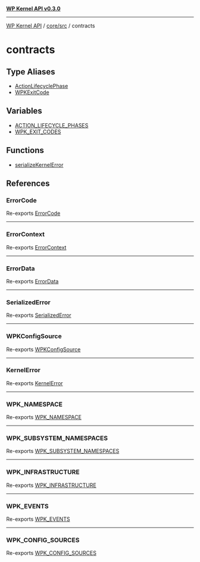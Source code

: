 [**WP Kernel API v0.3.0**](../../../../README.md)

---

[WP Kernel API](../../../../README.md) / [core/src](../../README.md) / contracts

# contracts

## Type Aliases

- [ActionLifecyclePhase](type-aliases/ActionLifecyclePhase.md)
- [WPKExitCode](type-aliases/WPKExitCode.md)

## Variables

- [ACTION_LIFECYCLE_PHASES](variables/ACTION_LIFECYCLE_PHASES.md)
- [WPK_EXIT_CODES](variables/WPK_EXIT_CODES.md)

## Functions

- [serializeKernelError](functions/serializeKernelError.md)

## References

### ErrorCode

Re-exports [ErrorCode](../../type-aliases/ErrorCode.md)

---

### ErrorContext

Re-exports [ErrorContext](../../type-aliases/ErrorContext.md)

---

### ErrorData

Re-exports [ErrorData](../../type-aliases/ErrorData.md)

---

### SerializedError

Re-exports [SerializedError](../../type-aliases/SerializedError.md)

---

### WPKConfigSource

Re-exports [WPKConfigSource](../namespace/type-aliases/WPKConfigSource.md)

---

### KernelError

Re-exports [KernelError](../../classes/KernelError.md)

---

### WPK_NAMESPACE

Re-exports [WPK_NAMESPACE](../../variables/WPK_NAMESPACE.md)

---

### WPK_SUBSYSTEM_NAMESPACES

Re-exports [WPK_SUBSYSTEM_NAMESPACES](../../variables/WPK_SUBSYSTEM_NAMESPACES.md)

---

### WPK_INFRASTRUCTURE

Re-exports [WPK_INFRASTRUCTURE](../../variables/WPK_INFRASTRUCTURE.md)

---

### WPK_EVENTS

Re-exports [WPK_EVENTS](../../variables/WPK_EVENTS.md)

---

### WPK_CONFIG_SOURCES

Re-exports [WPK_CONFIG_SOURCES](../../variables/WPK_CONFIG_SOURCES.md)
